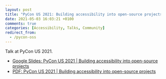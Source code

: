 ```yaml
---
layout: post
title: "PyCon US 2021: Building accessibility into open-source projects"
date: 2021-05-03 16:03:21 +0100
comments: true
categories: [Accessibility, Talks, Community]
redirect_from:
  - /pycon-oss
---
```


Talk at PyCon US 2021.

<!-- more -->

- [Google Slides: PyCon US 2021 | Building accessibility into open-source projects](https://docs.google.com/presentation/d/1qjHKEWoExYY-fG4qbRBQP_EN5fxs_8z7csVIpy9bWlg/edit)
- [PDF: PyCon US 2021 | Building accessibility into open-source projects](https://drive.google.com/file/d/1hN554kNicuEvBcWK_VsiRazBTfbBGt6X/view?usp=sharing)
